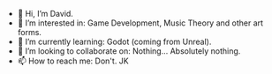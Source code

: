 - 👋 Hi, I’m David.
- 👀 I’m interested in: Game Development, Music Theory and other art forms.
- 🌱 I’m currently learning: Godot (coming from Unreal).
- 💞️ I’m looking to collaborate on: Nothing... Absolutely nothing.
- 📫 How to reach me: Don't.
JK

<!---
davi4046/davi4046 is a ✨ special ✨ repository because its `README.md` (this file) appears on your GitHub profile.
You can click the Preview link to take a look at your changes.
--->
